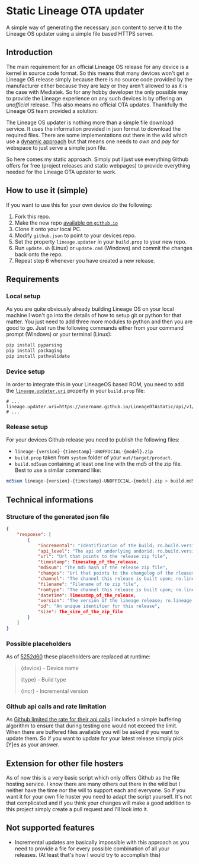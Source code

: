 # Static Lineage OTA updater
A simple way of generating the necessary json content to serve it to the Lineage OS updater using a simple file based HTTPS server.

## Introduction
The main requirement for an official Lineage OS release for any device is a kernel in source code format. So this means that many devices won't get a Lineage OS release simply because there is no source code provided by the manufacturer either because they are lazy or they aren't allowed to as it is the case with Mediatek. So for any hobby developer the only possible way to provide the Lineage experience on any such devices is by offering an *unofficial* release. This also means no official OTA updates. Thankfully the Lineage OS team provided a solution:

The Lineage OS updater is nothing more than a simple file download service. It uses the information provided in json format to download the required files. There are some implementations out there in the wild which use a [dynamic approach](https://github.com/ADeadTrousers/LineageOTA) but that means one needs to *own* and *pay* for webspace to just serve a simple json file.

So here comes my static approach. Simply put I just use everything Github offers for free (project releases and static webpages) to provide everything needed for the Lineage OTA updater to work.

## How to use it (simple)
If you want to use this for your own device do the following:
1. Fork this repo.
2. Make the new repo [available on `github.io`](https://pages.github.com/)
3. Clone it onto your local PC.
4. Modify `github.json` to point to your devices repo.
5. Set the property `lineage.updater` in your `build.prop` to your new repo.
6. Run `update.sh` (Linux) or `update.cmd` (Windows) and commit the changes back onto the repo.
7. Repeat step 6 whenever you have created a new release.

## Requirements

### Local setup
As you are quite obviously already building Lineage OS on your local machine I won't go into the details of how to setup git or python for that matter. You just need to add three more modules to python and then you are good to go. Just run the following commands either from your command prompt (Windows) or your terminal (Linux):
```bash
pip install pyparsing
pip install packaging
pip install pathvalidate
```

### Device setup
In order to integrate this in your LineageOS based ROM, you need to add the [`lineage.updater.uri`](https://github.com/LineageOS/android_packages_apps_Updater/blob/lineage-15.0/src/org/lineageos/updater/misc/Constants.java#L39) property in your `build.prop` file:
```properties
# ...
lineage.updater.uri=https://username.github.io/LineageOTAstatic/api/v1/{device}_{type}
# ...
```

### Release setup
For your devices Github release you need to publish the following files:
- `lineage-{version}-{timestamp}-UNOFFICIAL-{model}.zip`
- `build.prop` taken from `system` folder of your `out/target/product`.
- `build.md5sum` containing at least one line with the md5 of the zip file. Best to use a similar command like:
```bash
md5sum lineage-{version}-{timestamp}-UNOFFICIAL-{model}.zip > build.md5sum
```

## Technical informations

### Structure of the generated json file
```json
{
    "response": [
        {
            "incremental": "Identification of the build; ro.build.version.incremental",
            "api_level": "The api of underlying andorid; ro.build.version.sdk",
            "url": "Url that points to the release zip file",
            "timestamp": Timesatmp_of_the_release,
            "md5sum": "The md5 hash of the release zip file",
            "changes": "Url that points to the changelog of the rleases",
            "channel": "The channel this release is built upon; ro.lineage.releasetype",
            "filename": "Filename of to zip file",
            "romtype": "The channel this release is built upon; ro.lineage.releasetype",
            "datetime": Timesatmp_of_the_release,
            "version": "The version of the lineage release; ro.lineage.build.version",
            "id": "An unique identifier for this release",
            "size": The_size_of_the_zip_file
        }
    ]
}
```

### Possible placeholders
As of [5252d60](https://github.com/LineageOS/android_packages_apps_Updater/commit/5252d606716c3f8d81617babc1293c122359a94d) these placeholders are replaced at runtime: 
>   {device} - Device name
>
>   {type} - Build type
>
>   {incr} - Incremental version

### Github api calls and rate limitation
As [Github limited the rate for their api calls](https://docs.github.com/en/developers/apps/building-github-apps/rate-limits-for-github-apps) I included a simple buffering algorithm to ensure that during testing one would not exceed the limit. When there are buffered files available you will be asked if you want to update them. So if you want to update for your latest release simply pick [Y]es as your answer.

## Extension for other file hosters
As of now this is a very basic script which only offers Github as the file hosting service. I know there are many others out there in the wild but I neither have the time nor the will to support each and everyone. So if you want it for your own file hoster you need to adapt the script yourself. It's not that complicated and if you think your changes will make a good addition to this project simply create a pull request and I'll look into it.

## Not supported features
- Incremental updates are basically impossible with this approach as you need to provide a file for every possible combination of all your releases. (At least that's how I would try to accomplish this)
